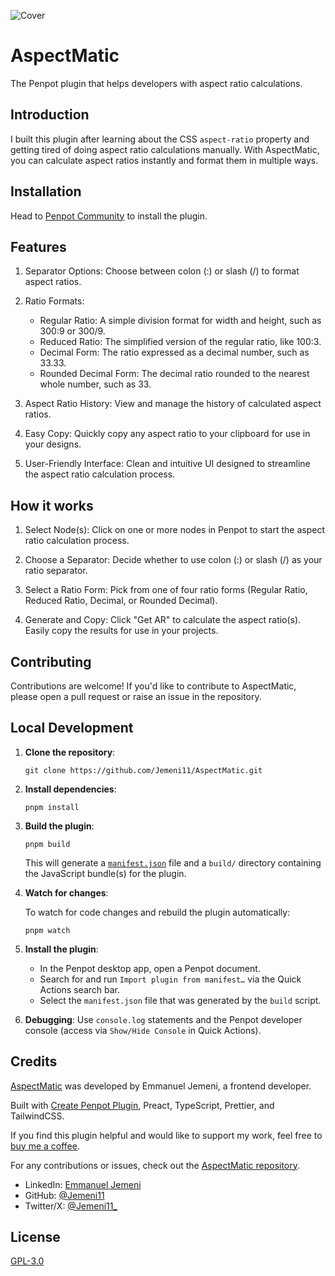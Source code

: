 ![Cover](https://github.com/user-attachments/assets/b38c3525-13d9-4d29-be8b-bfc2f7b141ce)

# AspectMatic

The Penpot plugin that helps developers with aspect ratio calculations.

## Introduction

I built this plugin after learning about the CSS `aspect-ratio` property and getting tired of doing aspect ratio calculations manually. With AspectMatic, you can calculate aspect ratios instantly and format them in multiple ways.

## Installation

Head to [Penpot Community](https://www.Penpot.com/community/plugin/1297912439687792545/aspectmatic) to install the plugin.

## Features

1. Separator Options: Choose between colon (:) or slash (/) to format aspect ratios.

2. Ratio Formats:

   - Regular Ratio: A simple division format for width and height, such as 300:9 or 300/9.
   - Reduced Ratio: The simplified version of the regular ratio, like 100:3.
   - Decimal Form: The ratio expressed as a decimal number, such as 33.33.
   - Rounded Decimal Form: The decimal ratio rounded to the nearest whole number, such as 33.

3. Aspect Ratio History: View and manage the history of calculated aspect ratios.

4. Easy Copy: Quickly copy any aspect ratio to your clipboard for use in your designs.

5. User-Friendly Interface: Clean and intuitive UI designed to streamline the aspect ratio calculation process.

## How it works

1. Select Node(s): Click on one or more nodes in Penpot to start the aspect ratio calculation process.

2. Choose a Separator: Decide whether to use colon (:) or slash (/) as your ratio separator.

3. Select a Ratio Form: Pick from one of four ratio forms (Regular Ratio, Reduced Ratio, Decimal, or Rounded Decimal).

4. Generate and Copy: Click "Get AR" to calculate the aspect ratio(s). Easily copy the results for use in your projects.

## Contributing

Contributions are welcome! If you'd like to contribute to AspectMatic, please open a pull request or raise an issue in the repository.

## Local Development

1. **Clone the repository**:

   ```
   git clone https://github.com/Jemeni11/AspectMatic.git
   ```

2. **Install dependencies**:

   ```
   pnpm install
   ```

3. **Build the plugin**:

   ```
   pnpm build
   ```

   This will generate a [`manifest.json`](https://Penpot.com/plugin-docs/manifest/) file and a `build/` directory containing the JavaScript bundle(s) for the plugin.

4. **Watch for changes**:

   To watch for code changes and rebuild the plugin automatically:

   ```
   pnpm watch
   ```

5. **Install the plugin**:

   - In the Penpot desktop app, open a Penpot document.
   - Search for and run `Import plugin from manifest…` via the Quick Actions search bar.
   - Select the `manifest.json` file that was generated by the `build` script.

6. **Debugging**: Use `console.log` statements and the Penpot developer console (access via `Show/Hide Console` in Quick Actions).

## Credits

[AspectMatic](https://www.Penpot.com/community/plugin/1297912439687792545/aspectmatic) was developed by Emmanuel Jemeni, a frontend developer.

Built with [Create Penpot Plugin](https://yuanqing.github.io/create-Penpot-plugin/), Preact, TypeScript, Prettier, and TailwindCSS.

If you find this plugin helpful and would like to support my work, feel free to [buy me a coffee](https://www.buymeacoffee.com/jemeni11).

For any contributions or issues, check out the [AspectMatic repository](https://github.com/Jemeni11/AspectMatic).

- LinkedIn: [Emmanuel Jemeni](https://www.linkedin.com/in/emmanuel-jemeni)
- GitHub: [@Jemeni11](https://www.github.com/Jemeni11)
- Twitter/X: [@Jemeni11\_](https://twitter.com/Jemeni11_)

## License

[GPL-3.0](/LICENSE)
